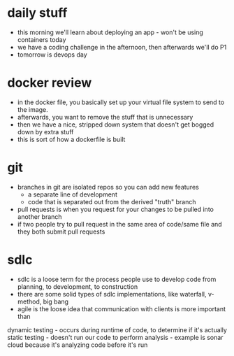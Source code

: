 # daily stuff
- this morning we'll learn about deploying an app - won't be using containers today
- we have a coding challenge in the afternoon, then afterwards we'll do P1
- tomorrow is devops day

# docker review
- in the docker file, you basically set up your virtual file system to send to the image.
- afterwards, you want to remove the stuff that is unnecessary
- then we have a nice, stripped down system that doesn't get bogged down by extra stuff
- this is sort of how a dockerfile is built

# git
- branches in git are isolated repos so you can add new features
    - a separate line of development
    - code that is separated out from the derived "truth" branch
- pull requests is when you request for your changes to be pulled into another branch
- if two people try to pull request in the same area of code/same file and they both submit pull requests

# sdlc
- sdlc is a loose term for the process people use to develop code from planning, to development, to construction
- there are some solid types of sdlc implementations, like waterfall, v-method, big bang
- agile is the loose idea that communication with clients is more important than 

dynamic testing - occurs during runtime of code, to determine if it's actually 
static testing - doesn't run our code to perform analysis - example is sonar cloud because it's analyzing code before it's run